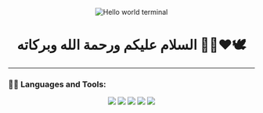 <!-- Hello World terminal-style GIF -->
<p align="center">
  <img src="https://raw.githubusercontent.com/abhisheknaiidu/abhisheknaiidu/master/code.gif" alt="Hello world terminal" />
</p>

<h1 align="center">السلام عليكم ورحمة الله وبركاته 👋🏻❤️🕊️</h1>

---

### 🧑‍💻 Languages and Tools:

<p align="center">
  <img src="https://img.shields.io/badge/Flutter-02569B?style=for-the-badge&logo=flutter&logoColor=white" />
  <img src="https://img.shields.io/badge/Dart-0175C2?style=for-the-badge&logo=dart&logoColor=white" />
  <img src="https://img.shields.io/badge/Python-3776AB?style=for-the-badge&logo=python&logoColor=white" />
  <img src="https://img.shields.io/badge/Adobe_Photoshop-31A8FF?style=for-the-badge&logo=Adobe-Photoshop&logoColor=white" />
  <img src="https://img.shields.io/badge/CapCut-000000?style=for-the-badge&logo=CapCut&logoColor=white" />
</p>
